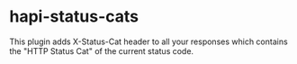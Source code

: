 hapi-status-cats
================

This plugin adds X-Status-Cat header to all your responses which contains the "HTTP Status Cat" of the current status code.
